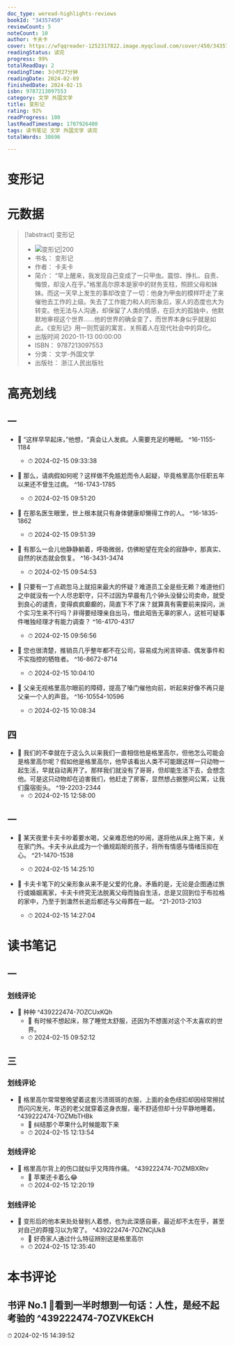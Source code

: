 ```yaml
---
doc_type: weread-highlights-reviews
bookId: "34357450"
reviewCount: 5
noteCount: 10
author: 卡夫卡
cover: https://wfqqreader-1252317822.image.myqcloud.com/cover/450/34357450/t7_34357450.jpg
readingStatus: 读完
progress: 99%
totalReadDay: 2
readingTime: 3小时27分钟
readingDate: 2024-02-09
finishedDate: 2024-02-15
isbn: 9787213097553
category: 文学 外国文学
title: 变形记
rating: 92%
readProgress: 100
lastReadTimestamp: 1707926400
tags: 读书笔记 文学 外国文学 读完
totalWords: 38696

---
```


# 变形记

# 元数据
> [!abstract] 变形记
> - ![ 变形记|200](https://wfqqreader-1252317822.image.myqcloud.com/cover/450/34357450/t7_34357450.jpg)
> - 书名： 变形记
> - 作者： 卡夫卡
> - 简介： “早上醒来，我发现自己变成了一只甲虫。震惊、挣扎、自责、悔恨，却没人在乎。”格里高尔原本是家中的财务支柱，照顾父母和妹妹。而这一天早上发生的事却改变了一切：他身为甲虫的模样吓走了来催他去工作的上级。失去了工作能力和人的形象后，家人的态度也大为转变。他无法与人沟通，却保留了人类的情感，在巨大的孤独中，他默默地审视这个世界……他的世界的确全变了，而世界本身似乎就是如此。《变形记》用一则荒诞的寓言，关照着人在现代社会中的异化。
> - 出版时间 2020-11-13 00:00:00
> - ISBN： 9787213097553
> - 分类： 文学-外国文学
> - 出版社： 浙江人民出版社

# 高亮划线

## 一


- 📌 “这样早早起床，”他想，“真会让人发疯。人需要充足的睡眠。 ^16-1155-1184
    - ⏱ 2024-02-15 09:33:38 

- 📌 那么，请病假如何呢？这样做不免尴尬而令人起疑，毕竟格里高尔任职五年以来还不曾生过病。 ^16-1743-1785
    - ⏱ 2024-02-15 09:51:20 

- 📌 在那名医生眼里，世上根本就只有身体健康却懒得工作的人。 ^16-1835-1862
    - ⏱ 2024-02-15 09:51:39 

- 📌 有那么一会儿他静静躺着，呼吸微弱，仿佛盼望在完全的寂静中，那真实、自然的状态就会恢复。 ^16-3431-3474
    - ⏱ 2024-02-15 09:54:53 

- 📌 只要有一丁点疏忽马上就招来最大的怀疑？难道员工全是些无赖？难道他们之中就没有一个人尽忠职守，只不过因为早晨有几个钟头没替公司卖命，就受到良心的谴责，变得疯疯癫癫的，简直下不了床？就算真有需要前来探问，派个实习生来不行吗？非得要经理亲自出马，借此昭告无辜的家人，这桩可疑事件唯独经理才有能力调查？ ^16-4170-4317
    - ⏱ 2024-02-15 09:56:56 

- 📌 您也很清楚，推销员几乎整年都不在公司，容易成为闲言碎语、偶发事件和不实指控的牺牲者。 ^16-8672-8714
    - ⏱ 2024-02-15 10:04:10 

- 📌 父亲无视格里高尔眼前的障碍，提高了嗓门催他向前，听起来好像不再只是父亲一个人的声音。 ^16-10554-10596
    - ⏱ 2024-02-15 10:08:34 
## 四


- 📌 我们的不幸就在于这么久以来我们一直相信他是格里高尔，但他怎么可能会是格里高尔呢？假如他是格里高尔，他早该看出人类不可能跟这样一只动物一起生活，早就自动离开了。那样我们就没有了哥哥，但却能生活下去，会想念他。可是这只动物却在迫害我们，他赶走了房客，显然想占据整间公寓，让我们露宿街头。 ^19-2203-2344
    - ⏱ 2024-02-15 12:58:00 
## 一


- 📌 某天夜里卡夫卡吵着要水喝，父亲难忍他的吵闹，遂将他从床上拖下来，关在家门外。卡夫卡从此成为一个循规蹈矩的孩子，将所有情感与情绪压抑在心。 ^21-1470-1538
    - ⏱ 2024-02-15 14:25:10 

- 📌 卡夫卡笔下的父亲形象从来不是父爱的化身。矛盾的是，无论是企图通过旅行或婚姻离家，卡夫卡终究无法脱离父母而独自生活，总是又回到位于布拉格的家中，乃至于到溘然长逝后都还与父母葬在一起。 ^21-2013-2103
    - ⏱ 2024-02-15 14:27:04 
# 读书笔记

## 一

### 划线评论
- 📌 种种  ^439222474-7OZCUxKQh
    - 💭 有时候不想起床，除了睡觉太舒服，还因为不想面对这个不太喜欢的世界。
    - ⏱ 2024-02-15 09:52:12
   
## 三

### 划线评论
- 📌 格里高尔常常整晚望着这套污渍斑斑的衣服，上面的金色纽扣却因经常擦拭而闪闪发光，年迈的老父就穿着这身衣服，毫不舒适但却十分平静地睡着。  ^439222474-7OZMbTHBk
    - 💭 纠结那个苹果什么时候能取下来
    - ⏱ 2024-02-15 12:13:54

### 划线评论
- 📌 格里高尔背上的伤口就似乎又阵阵作痛。  ^439222474-7OZMBXRtv
    - 💭 苹果还卡着么😂
    - ⏱ 2024-02-15 12:20:19

### 划线评论
- 📌 变形后的他本来处处替别人着想，也为此深感自豪，最近却不太在乎，甚至对自己的莽撞习以为常了。  ^439222474-7OZNCjUk8
    - 💭 好奇家人通过什么特征辨别这是格里高尔
    - ⏱ 2024-02-15 12:35:40
   
# 本书评论

## 书评 No.1 📖看到一半时想到一句话：人性，是经不起考验的 ^439222474-7OZVKEkCH
⏱ 2024-02-15 14:39:52
